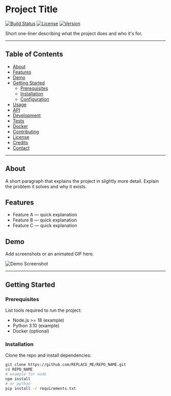 # Project Title
[![Build Status](https://img.shields.io/badge/build-passing-brightgreen.svg)](REPLACE_WITH_CI_URL) [![License](https://img.shields.io/badge/license-MIT-blue.svg)](LICENSE) [![Version](https://img.shields.io/badge/version-0.1.0-orange.svg)]()

Short one-liner describing what the project does and who it's for.

---

## Table of Contents
- [About](#about)
- [Features](#features)
- [Demo](#demo)
- [Getting Started](#getting-started)
  - [Prerequisites](#prerequisites)
  - [Installation](#installation)
  - [Configuration](#configuration)
- [Usage](#usage)
- [API](#api) <!-- remove if not applicable -->
- [Development](#development)
- [Tests](#tests)
- [Docker](#docker)
- [Contributing](#contributing)
- [License](#license)
- [Credits](#credits)
- [Contact](#contact)

---

## About
A short paragraph that explains the project in slightly more detail. Explain the problem it solves and why it exists.

## Features
- Feature A — quick explanation
- Feature B — quick explanation
- Feature C — quick explanation

## Demo
Add screenshots or an animated GIF here.

![Demo Screenshot](docs/demo.png) <!-- replace with your image path or remove -->

---

## Getting Started

### Prerequisites
List tools required to run the project:
- Node.js >= 18 (example)
- Python 3.10 (example)
- Docker (optional)

### Installation
Clone the repo and install dependencies:

```bash
git clone https://github.com/REPLACE_ME/REPO_NAME.git
cd REPO_NAME
# example for node
npm install
# or python
pip install -r requirements.txt
